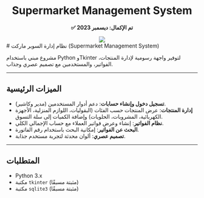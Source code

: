 <div align="center">
  <h1>Supermarket Management System</h1>
  <p><strong>✅ تم الإكمال: ديسمبر 2023</strong></p>
  <img src="https://img.shields.io/badge/Status-Completed_in_2023-green?logo=github" />
</div>
# نظام إدارة السوبر ماركت (Supermarket Management System)

مشروع مبني باستخدام Python وTkinter لتوفير واجهة رسومية لإدارة المنتجات، الفواتير، والمستخدمين مع تصميم عصري وجذاب.

---

## الميزات الرئيسية
- **تسجيل دخول وإنشاء حسابات**: دعم أدوار المستخدمين (مدير وكاشير).  
- **إدارة المنتجات**: عرض المنتجات حسب الفئات (البقوليات، اللوازم المنزلية، الأجهزة الكهربائية، المشروبات، الحلويات) وإضافة الكميات إلى سلة التسوق.  
- **نظام الفواتير**: إنشاء وعرض فواتير العملاء مع حساب الإجمالي الكلي.  
- **البحث عن الفواتير**: إمكانية البحث باستخدام رقم الفاتورة.  
- **تصميم عصري**: ألوان محدثة لتجربة مستخدم جذابة.

---



## المتطلبات
- Python 3.x  
- مكتبة `tkinter` (مثبتة مسبقًا)  
- مكتبة `sqlite3` (مثبتة مسبقًا)  
